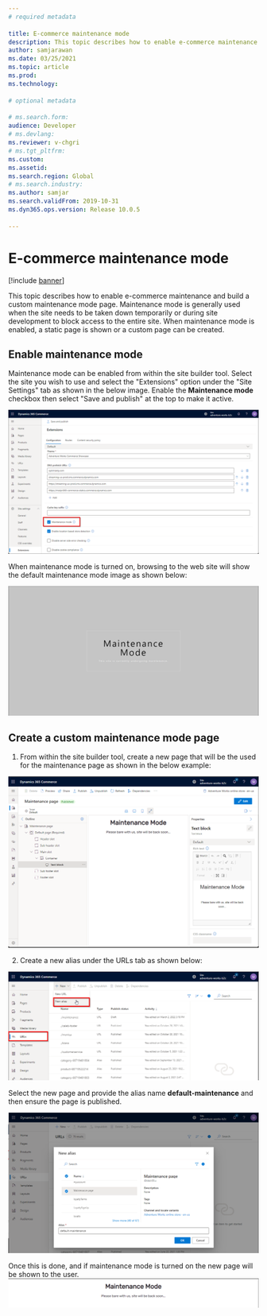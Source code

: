 ```yaml
---
# required metadata

title: E-commerce maintenance mode
description: This topic describes how to enable e-commerce maintenance and build a custom maintenance mode page.
author: samjarawan
ms.date: 03/25/2021
ms.topic: article
ms.prod: 
ms.technology: 

# optional metadata

# ms.search.form: 
audience: Developer
# ms.devlang: 
ms.reviewer: v-chgri
# ms.tgt_pltfrm: 
ms.custom: 
ms.assetid: 
ms.search.region: Global
# ms.search.industry: 
ms.author: samjar
ms.search.validFrom: 2019-10-31
ms.dyn365.ops.version: Release 10.0.5

---
```

# E-commerce maintenance mode

[!include [banner](../includes/banner.md)]

This topic describes how to enable e-commerce maintenance and build a custom maintenance mode page.  Maintenance mode is generally used when the site needs to be taken down temporarily or during site development to block access to the entire site.  When maintenance mode is enabled, a static page is shown or a custom page can be created.

## Enable maintenance mode

Maintenance mode can be enabled from within the site builder tool.  Select the site you wish to use and select the "Extensions" option under the "Site Settings" tab as shown in the below image.  Enable the **Maintenance mode** checkbox then select "Save and publish" at the top to make it active.

![Maintenance mode in site builder](media/maintenance-mode-1.png)

When maintenance mode is turned on, browsing to the web site will show the default maintenance mode image as shown below:

![Maintenance mode on e-commerce site](media/maintenance-mode-2.png)


## Create a custom maintenance mode page

1. From within the site builder tool, create a new page that will be the used for the maintenance page as shown in the below example:

![Create custom page in site builder](media/maintenance-mode-3.png)

2. Create a new alias under the URLs tab as shown below:

![Create alias in site builder](media/maintenance-mode-4.png)

Select the new page and provide the alias name **default-maintenance** and then ensure the page is published.

![Provide an alias name](media/maintenance-mode-5.png)

Once this is done, and if maintenance mode is turned on the new page will be shown to the user.
![Custom maintenance page sample](media/maintenance-mode-6.png)

